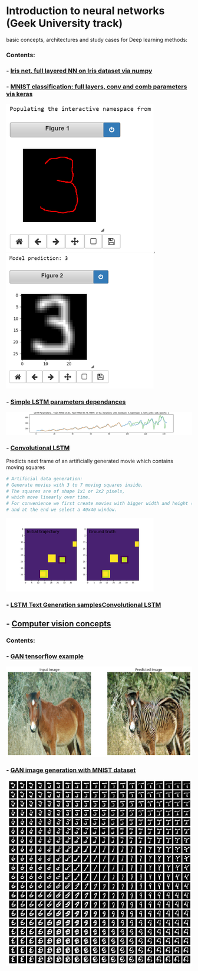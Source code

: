 # Introduction to neural networks (Geek University track)

basic concepts, architectures and study cases for Deep learning methods:

### Contents: 

### - [Iris net. full layered NN on Iris dataset via numpy](https://github.com/Nickel-nc/GU_Introduction_To_Neural_Networks/blob/master/FCN%2C%20CNN/Iris_net.ipynb)

### - [MNIST classification: full layers, conv and comb parameters via keras](https://github.com/Nickel-nc/GU_Introduction_To_Neural_Networks/blob/master/FCN%2C%20CNN/MNIST_classifier.ipynb)

<img src="figures/4.PNG" alt="handwriting 1" width="400"/>, 
<img src="figures/2.PNG" alt="handwriting 1" width="400"/>

### - [Simple LSTM parameters dependances](https://github.com/Nickel-nc/GU_Introduction_To_Neural_Networks/blob/master/LSTM%20models/LSTM_airplane_dataset.ipynb)

<img src="figures/simple_lstm.gif" alt="Conv LSTM example"/>

### - [Convolutional LSTM](https://github.com/Nickel-nc/GU_Introduction_To_Neural_Networks/blob/master/FCN%2C%20CNN/keras_elements.ipynb)

Predicts next frame of an artificially generated movie which contains moving squares

```bibtex
# Artificial data generation:
# Generate movies with 3 to 7 moving squares inside.
# The squares are of shape 1x1 or 2x2 pixels,
# which move linearly over time.
# For convenience we first create movies with bigger width and height (80x80)
# and at the end we select a 40x40 window.
```

<img src="figures/Conv_LSTM_result.gif" alt="Conv LSTM example" width="400"/>

### - [LSTM Text Generation samplesConvolutional LSTM](https://github.com/Nickel-nc/GU_Introduction_To_Neural_Networks/tree/master/LSTM%20models)

## - [Computer vision concepts](https://github.com/Nickel-nc/GU_Introduction_To_Neural_Networks/tree/master/object%20detection%20and%20cv)

### Contents:

### - [GAN tensorflow example](https://github.com/Nickel-nc/GU_Introduction_To_Neural_Networks/blob/master/object%20detection%20and%20cv/GAN%20tf%20example/gan%20example.ipynb)

<img src="object detection and cv/GAN tf example/figures/example.png" alt="task load" width="800"/>

### - [GAN image generation with MNIST dataset](https://github.com/Nickel-nc/GU_Introduction_To_Neural_Networks/blob/master/object%20detection%20and%20cv/GAN%20MNIST%20image%20generator/GAN%20Image%20generator.ipynb)

<img src="object detection and cv/GAN MNIST image generator/figures/gan_mnist.png" alt="task load" width="800"/>





